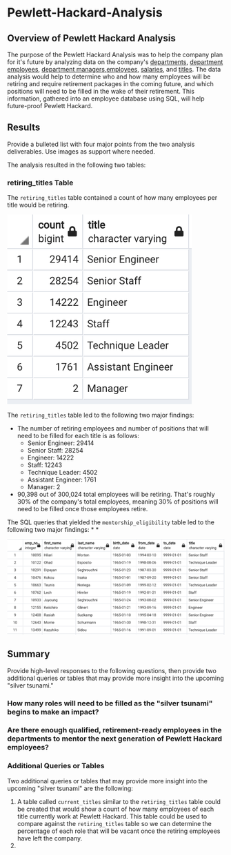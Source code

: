 # Pewlett-Hackard-Analysis

## Overview of Pewlett Hackard Analysis
The purpose of the Pewlett Hackard Analysis was to help the company plan for it's future by analyzing data on the company's [departments](/Data/departments.csv), [department employees](/Data/dept_emp.csv), [department managers](/Data/dept_manager.csv),[employees](/Data/employees.csv), [salaries](/Data/salaries.csv), and [titles](/Data/titles.csv). The data analysis would help to determine who and how many employees will be retiring and require retirement packages in the coming future, and which positions will need to be filled in the wake of their retirement. This information, gathered into an employee database using SQL, will help future-proof Pewlett Hackard.

## Results
Provide a bulleted list with four major points from the two analysis deliverables. Use images as support where needed.

The analysis resulted in the following two tables:

### retiring_titles Table
The `retiring_titles` table contained a count of how many employees per title would be retiring.

![retiring_titles_pgadmin](/README_Images/retiring_titles_pgadmin.png)

The `retiring_titles` table led to the following two major findings:
* The number of retiring employees and number of positions that will need to be filled for each title is as follows:
    * Senior Engineer: 29414
    * Senior Staff: 28254
    * Engineer: 14222
    * Staff: 12243
    * Technique Leader: 4502
    * Assistant Engineer: 1761
    * Manager: 2
* 90,398 out of 300,024 total employees will be retiring. That's roughly 30% of the company's total employees, meaning 30% of positions will need to be filled once those employees retire.

The SQL queries that yielded the `mentorship_eligibility` table led to the following two major findings:
*
*

![mentorship_eligibility_pgadmin](/README_Images/mentorship_eligibility_pgadmin.png)

## Summary
Provide high-level responses to the following questions, then provide two additional queries or tables that may provide more insight into the upcoming "silver tsunami."

### How many roles will need to be filled as the "silver tsunami" begins to make an impact?
### Are there enough qualified, retirement-ready employees in the departments to mentor the next generation of Pewlett Hackard employees?

### Additional Queries or Tables
Two additional queries or tables that may provide more insight into the upcoming "silver tsunami" are the following:
1. A table called `current_titles` similar to the `retiring_titles` table could be created that would show a count of how many employees of each title currently work at Pewlett Hackard. This table could be used to compare against the `retiring_titles` table so we can determine the percentage of each role that will be vacant once the retiring employees have left the company.
2. 
